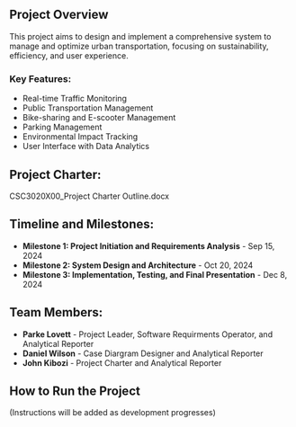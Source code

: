 ## Project Overview
This project aims to design and implement a comprehensive system to manage and optimize urban transportation, focusing on sustainability, efficiency, and user experience.

### Key Features:
- Real-time Traffic Monitoring
- Public Transportation Management
- Bike-sharing and E-scooter Management
- Parking Management
- Environmental Impact Tracking
- User Interface with Data Analytics

## Project Charter:
CSC3020X00_Project Charter Outline.docx

## Timeline and Milestones:
- **Milestone 1: Project Initiation and Requirements Analysis** - Sep 15, 2024
- **Milestone 2: System Design and Architecture** - Oct 20, 2024
- **Milestone 3: Implementation, Testing, and Final Presentation** - Dec 8, 2024

## Team Members:
- **Parke Lovett** - Project Leader, Software Requirments Operator, and Analytical Reporter
- **Daniel Wilson** - Case Diargram Designer and Analytical Reporter
- **John Kibozi** - Project Charter and Analytical Reporter

## How to Run the Project
(Instructions will be added as development progresses)



